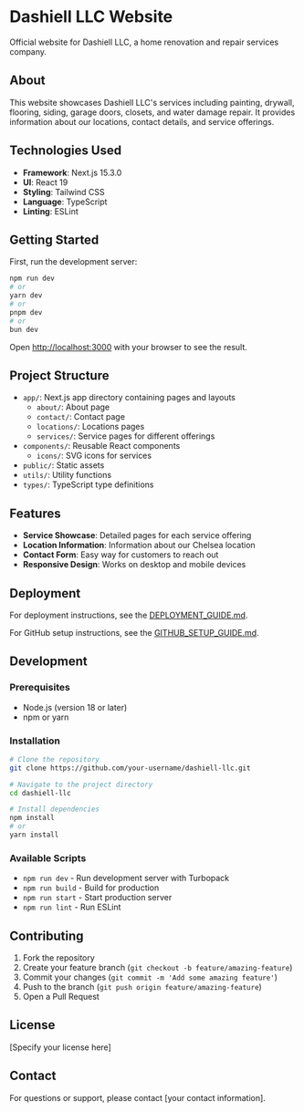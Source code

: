 # Dashiell LLC Website

Official website for Dashiell LLC, a home renovation and repair services company.

## About

This website showcases Dashiell LLC's services including painting, drywall, flooring, siding, garage doors, closets, and water damage repair. It provides information about our locations, contact details, and service offerings.

## Technologies Used

- **Framework**: Next.js 15.3.0
- **UI**: React 19
- **Styling**: Tailwind CSS
- **Language**: TypeScript
- **Linting**: ESLint

## Getting Started

First, run the development server:

```bash
npm run dev
# or
yarn dev
# or
pnpm dev
# or
bun dev
```

Open [http://localhost:3000](http://localhost:3000) with your browser to see the result.

## Project Structure

- `app/`: Next.js app directory containing pages and layouts
  - `about/`: About page
  - `contact/`: Contact page
  - `locations/`: Locations pages
  - `services/`: Service pages for different offerings
- `components/`: Reusable React components
  - `icons/`: SVG icons for services
- `public/`: Static assets
- `utils/`: Utility functions
- `types/`: TypeScript type definitions

## Features

- **Service Showcase**: Detailed pages for each service offering
- **Location Information**: Information about our Chelsea location
- **Contact Form**: Easy way for customers to reach out
- **Responsive Design**: Works on desktop and mobile devices

## Deployment

For deployment instructions, see the [DEPLOYMENT_GUIDE.md](./DEPLOYMENT_GUIDE.md).

For GitHub setup instructions, see the [GITHUB_SETUP_GUIDE.md](./GITHUB_SETUP_GUIDE.md).

## Development

### Prerequisites

- Node.js (version 18 or later)
- npm or yarn

### Installation

```bash
# Clone the repository
git clone https://github.com/your-username/dashiell-llc.git

# Navigate to the project directory
cd dashiell-llc

# Install dependencies
npm install
# or
yarn install
```

### Available Scripts

- `npm run dev` - Run development server with Turbopack
- `npm run build` - Build for production
- `npm run start` - Start production server
- `npm run lint` - Run ESLint

## Contributing

1. Fork the repository
2. Create your feature branch (`git checkout -b feature/amazing-feature`)
3. Commit your changes (`git commit -m 'Add some amazing feature'`)
4. Push to the branch (`git push origin feature/amazing-feature`)
5. Open a Pull Request

## License

[Specify your license here]

## Contact

For questions or support, please contact [your contact information].
